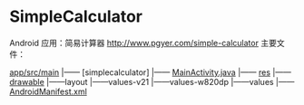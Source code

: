 SimpleCalculator
================

Android 应用：简易计算器
http://www.pgyer.com/simple-calculator
主要文件：

[app/src/main](https://github.com/HugoJing/SimpleCalculator/tree/master/app/src/main)
          |—— [simplecalculator]
                |—— [MainActivity.java](https://github.com/HugoJing/SimpleCalculator/blob/master/app/src/main/java/me/guideplus/simplecalculator/MainActivity.java)
          |—— [res](https://github.com/HugoJing/SimpleCalculator/tree/master/app/src/main/res)
                |——[drawable](https://github.com/HugoJing/SimpleCalculator/tree/master/app/src/main/res/drawable)
                |——layout
                |——values-v21
                |——values-w820dp
                |——values
          |—— [AndroidManifest.xml](https://github.com/HugoJing/SimpleCalculator/blob/master/app/src/main/AndroidManifest.xml)
